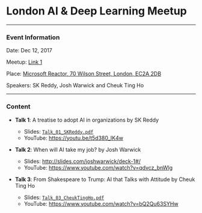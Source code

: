 # London AI & Deep Learning Meetup

---

### Event Information

Date: Dec 12, 2017

Meetup: 
[Link 1](https://www.meetup.com/London-Artificial-Intelligence-Deep-Learning/events/247558149/)

Place:
[Microsoft Reactor, 70 Wilson Street, London, EC2A 2DB](https://goo.gl/maps/s18wQ8dHvBF2)

Speakers: SK Reddy, Josh Warwick and Cheuk Ting Ho

---

### Content

- **Talk 1**: A treatise to adopt AI in organizations by SK Reddy
    - Slides: [`Talk_01_SKReddy.pdf`](https://github.com/h2oai/h2o-meetups/raw/master/2018_03_12_London/Talk_01_SKReddy.pdf)
    - YouTube: https://youtu.be/t5d380_IK4w

- **Talk 2**: When will AI take my job? by Josh Warwick
    - Slides: http://slides.com/joshwarwick/deck-1#/
    - YouTube: https://www.youtube.com/watch?v=qdvcz_bnWlg

- **Talk 3**: From Shakespeare to Trump: AI that Talks with Attitude by Cheuk Ting Ho
    - Slides: [`Talk_03_CheukTingHo.pdf`](https://github.com/h2oai/h2o-meetups/raw/master/2018_03_12_London/Talk_03_CheukTingHo.pdf)
    - YouTube: https://www.youtube.com/watch?v=bQ2Qu63SYHw
    
    
